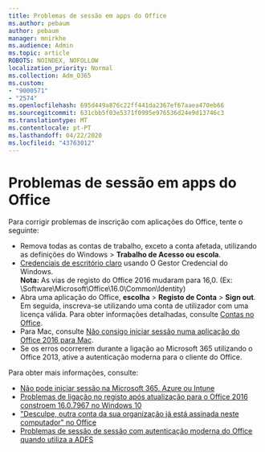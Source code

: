 ```yaml
---
title: Problemas de sessão em apps do Office
ms.author: pebaum
author: pebaum
manager: mnirkhe
ms.audience: Admin
ms.topic: article
ROBOTS: NOINDEX, NOFOLLOW
localization_priority: Normal
ms.collection: Adm_O365
ms.custom:
- "9000571"
- "2574"
ms.openlocfilehash: 695d449a876c22ff441da2367ef67aaea470eb66
ms.sourcegitcommit: 631cbb5f03e5371f0995e976536d24e9d13746c3
ms.translationtype: MT
ms.contentlocale: pt-PT
ms.lasthandoff: 04/22/2020
ms.locfileid: "43763012"
---
```

# <a name="issues-signing-in-to-office-apps"></a>Problemas de sessão em apps do Office

Para corrigir problemas de inscrição com aplicações do Office, tente o seguinte:

- Remova todas as contas de trabalho, exceto a conta afetada, utilizando as definições do Windows > **Trabalho de Acesso ou escola**.
- [Credenciais de escritório claro](https://docs.microsoft.com/office/troubleshoot/error-messages/another-account-already-signed-in#step-3-clear-cached-credentials-on-the-computer) usando O Gestor Credencial do Windows.<br/>
    **Nota:** As vias de registo do Office 2016 mudaram para 16,0. (Ex: \Software\Microsoft\Office\16.0\Common\Identity\)
- Abra uma aplicação do Office, **escolha** > **Registo de Conta** > **Sign out**. Em seguida, inscreva-se utilizando uma conta de utilizador com uma licença válida. Para obter informações detalhadas, consulte [Contas no Office](https://support.office.com/article/accounts-in-office-628ea040-f265-49de-b986-be09c3ebf8a9).
- Para Mac, consulte [Não consigo iniciar sessão numa aplicação do Office 2016 para Mac](https://docs.microsoft.com/office365/troubleshoot/authentication/sign-in-to-office-2016-for-mac-fail).
- Se os erros ocorrerem durante a ligação ao Microsoft 365 utilizando o Office 2013, ative a autenticação moderna para o cliente do Office.

Para obter mais informações, consulte:
- [Não pode iniciar sessão na Microsoft 365, Azure ou Intune](https://docs.microsoft.com/office365/troubleshoot/authentication/sign-in-to-office-365-azure-intune)
- [Problemas de ligação no registo após atualização para o Office 2016 constroem 16.0.7967 no Windows 10](https://docs.microsoft.com/office365/troubleshoot/administration/connection-issue-when-sign-in-office-2016)
- ["Desculpe, outra conta da sua organização já está assinada neste computador" no Office](https://docs.microsoft.com/office/troubleshoot/error-messages/another-account-already-signed-in)
- [Problemas de sessão de sessão com autenticação moderna do Office quando utiliza a ADFS](https://docs.microsoft.com/office365/troubleshoot/authentication/sign-in-issue-with-modern-auth)